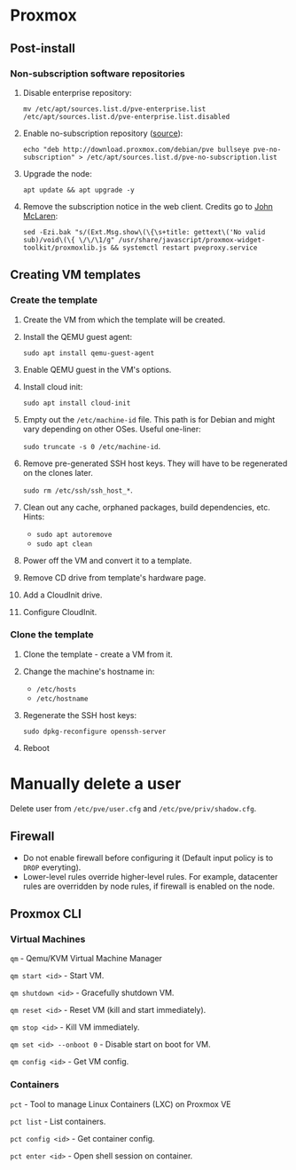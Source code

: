 # Proxmox

## Post-install

### Non-subscription software repositories

1. Disable enterprise repository:

   `mv /etc/apt/sources.list.d/pve-enterprise.list /etc/apt/sources.list.d/pve-enterprise.list.disabled`

1. Enable no-subscription repository ([source](https://pve.proxmox.com/wiki/Package_Repositories#sysadmin_no_subscription_repo)):

   `echo "deb http://download.proxmox.com/debian/pve bullseye pve-no-subscription" > /etc/apt/sources.list.d/pve-no-subscription.list`

1. Upgrade the node:

   `apt update && apt upgrade -y`

1. Remove the subscription notice in the web client. Credits go to [John McLaren](https://johnscs.com/remove-proxmox51-subscription-notice/):

   `sed -Ezi.bak "s/(Ext.Msg.show\(\{\s+title: gettext\('No valid sub)/void\(\{ \/\/\1/g" /usr/share/javascript/proxmox-widget-toolkit/proxmoxlib.js && systemctl restart pveproxy.service`



## Creating VM templates

### Create the template

1. Create the VM from which the template will be created.
1. Install the QEMU guest agent:

   `sudo apt install qemu-guest-agent`

1. Enable QEMU guest in the VM's options.
1. Install cloud init:

   `sudo apt install cloud-init`

1. Empty out the `/etc/machine-id` file. This path is for Debian and might vary depending on other OSes. Useful one-liner:

   `sudo truncate -s 0 /etc/machine-id`.

1. Remove pre-generated SSH host keys. They will have to be regenerated on the clones later.

   `sudo rm /etc/ssh/ssh_host_*`.

1. Clean out any cache, orphaned packages, build dependencies, etc. Hints:

   - `sudo apt autoremove`
   - `sudo apt clean`

1. Power off the VM and convert it to a template.
1. Remove CD drive from template's hardware page.
1. Add a CloudInit drive.
1. Configure CloudInit.

### Clone the template

1. Clone the template - create a VM from it.
1. Change the machine's hostname in:

   - `/etc/hosts`
   - `/etc/hostname`

1. Regenerate the SSH host keys:

   `sudo dpkg-reconfigure openssh-server`

1. Reboot

# Manually delete a user

Delete user from `/etc/pve/user.cfg` and `/etc/pve/priv/shadow.cfg`.

## Firewall

- Do not enable firewall before configuring it (Default input policy is to `DROP` everyting).
- Lower-level rules override higher-level rules. For example, datacenter rules are overridden by node rules, if firewall is enabled on the node.

## Proxmox CLI

### Virtual Machines

`qm` - Qemu/KVM Virtual Machine Manager

`qm start <id>` - Start VM.

`qm shutdown <id>` - Gracefully shutdown VM.

`qm reset <id>` - Reset VM (kill and start immediately).

`qm stop <id>` - Kill VM immediately.

`qm set <id> --onboot 0` - Disable start on boot for VM.

`qm config <id>` - Get VM config.

### Containers

`pct` - Tool to manage Linux Containers (LXC) on Proxmox VE

`pct list` - List containers.

`pct config <id>` - Get container config.

`pct enter <id>` - Open shell session on container.

